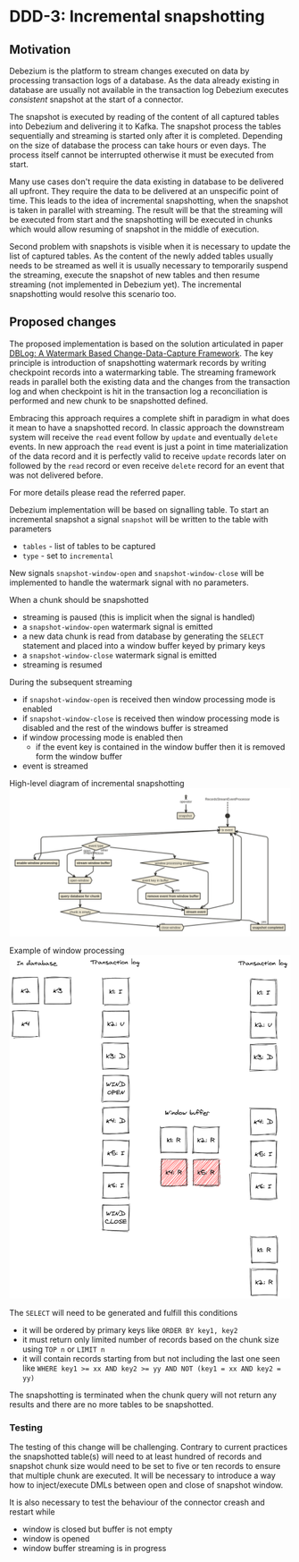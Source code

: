 # DDD-3: Incremental snapshotting

## Motivation

Debezium is the platform to stream changes executed on data by processing transaction logs of a database.
As the data already existing in database are usually not available in the transaction log Debezium executes *consistent* snapshot at the start of a connector.

The snapshot is executed by reading of the content of all captured tables into Debezium and delivering it to Kafka.
The snapshot process the tables sequentially and streaming is started only after it is completed.
Depending on the size of database the process can take hours or even days.
The process itself cannot be interrupted otherwise it must be executed from start.

Many use cases don't require the data existing in database to be delivered all upfront.
They require the data to be delivered at an unspecific point of time.
This leads to the idea of incremental snapshotting, when the snapshot is taken in parallel with streaming.
The result will be that the streaming will be executed from start and the snapshotting will be executed in chunks which would allow resuming of snapshot in the middle of execution.

Second problem with snapshots is visible when it is necessary to update the list of captured tables.
As the content of the newly added tables usually needs to be streamed as well it is usually necessary to temporarily suspend the streaming, execute the snapshot of new tables and then resume streaming (not implemented in Debezium yet).
The incremental snapshotting would resolve this scenario too.


## Proposed changes

The proposed implementation is based on the solution articulated in paper [DBLog: A Watermark Based Change-Data-Capture Framework](https://arxiv.org/pdf/2010.12597v1.pdf).
The key principle is introduction of snapshotting watermark records by writing checkpoint records into a watermarking table.
The streaming framework reads in parallel both the existing data and the changes from the transaction log and when checkpoint is hit in the transaction log a reconciliation is performed and new chunk to be snapshotted defined.

Embracing this approach requires a complete shift in paradigm in what does it mean to have a snapshotted record.
In classic approach the downstream system will receive the `read` event follow by `update` and eventually `delete` events.
In new approach the `read` event is just a point in time materialization of the data record and it is perfectly valid to receive `update` records later on followed by the `read` record or even receive `delete` record for an event that was not delivered before.

For more details please read the referred paper.

Debezium implementation will be based on signalling table.
To start an incremental snapshot a signal `snapshot` will be written to the table with parameters

* `tables` - list of tables to be captured
* `type` - set to `incremental`

New signals `snapshot-window-open` and `snapshot-window-close` will be implemented to handle the watermark signal with no parameters.

When a chunk should be snapshotted

* streaming is paused (this is implicit when the signal is handled)
* a `snapshot-window-open` watermark signal is emitted
* a new data chunk is read from database by generating the `SELECT` statement and placed into a window buffer keyed by primary keys
* a `snapshot-window-close` watermark signal is emitted
* streaming is resumed

During the subsequent streaming

* if `snapshot-window-open` is received then window processing mode is enabled
* if `snapshot-window-close` is received then window processing mode is disabled and the rest of the windows buffer is streamed
* if window processing mode is enabled then
  * if the event key is contained in the window buffer then it is removed form the window buffer
* event is streamed

High-level diagram of incremental snapshotting
![High-level diagram of incremental snapshotting](DDD-3/diagram.png)

Example of window processing
![Example of window processing](DDD-3/windowprocessing.png)

The `SELECT` will need to be generated and fulfill this conditions

* it will be ordered by primary keys like `ORDER BY key1, key2`
* it must return only limited number of records based on the chunk size using `TOP n` or `LIMIT n`
* it will contain records starting from but not including the last one seen like `WHERE key1 >= xx AND key2 >= yy AND NOT (key1 = xx AND key2 = yy)`

The snapshotting is terminated when the chunk query will not return any results and there are no more tables to be snapshotted.

### Testing

The testing of this change will be challenging.
Contrary to current practices the snapshotted table(s) will need to at least hundred of records and snapshot chunk size would need to be set to five or ten records to ensure that multiple chunk are executed.
It will be necessary to introduce a way how to inject/execute DMLs between open and close of snapshot window.

It is also necessary to test the behaviour of the connector creash and restart while

* window is closed but buffer is not empty
* window is opened
* window buffer streaming is in progress
